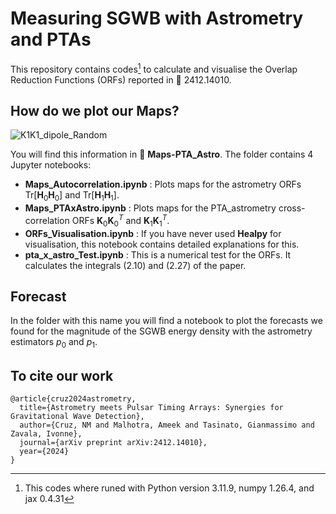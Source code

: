 # Measuring SGWB with Astrometry and PTAs

This repository contains codes[^1] to calculate and visualise the Overlap Reduction Functions (ORFs) reported in :page_facing_up: 2412.14010.

## How do we plot our Maps?

![K1K1_dipole_Random](https://github.com/user-attachments/assets/57a52a54-28e9-47e0-92a4-619edd5c1c58)

You will find this information in :file_folder: **Maps-PTA_Astro**. The folder contains 4 Jupyter notebooks:
- **Maps_Autocorrelation.ipynb** : Plots maps for the astrometry ORFs $\mathrm{Tr}[\mathbf{H}_0 \mathbf{H}_0]$ and $\mathrm{Tr}[\mathbf{H}_1 \mathbf{H}_1]$.
- **Maps_PTAxAstro.ipynb** : Plots maps for the PTA_astrometry cross-correlation ORFs $\mathbf{K}_0 \mathbf{K}_0^{T}$ and $\mathbf{K}_1 \mathbf{K}_1 ^{T}$.
- **ORFs_Visualisation.ipynb** : If you have never used **Healpy** for visualisation, this notebook contains detailed explanations for this.
- **pta_x_astro_Test.ipynb** : This is a numerical test for the ORFs. It calculates the integrals (2.10) and (2.27) of the paper.

## Forecast 

In the folder with this name you will find a notebook to plot the forecasts we found for the magnitude of the SGWB energy density with the astrometry estimators $p_0$ and $p_1$.


[^1]: This codes where runed with Python version 3.11.9, numpy 1.26.4, and jax 0.4.31


## To cite our work

```
@article{cruz2024astrometry,
  title={Astrometry meets Pulsar Timing Arrays: Synergies for Gravitational Wave Detection},
  author={Cruz, NM and Malhotra, Ameek and Tasinato, Gianmassimo and Zavala, Ivonne},
  journal={arXiv preprint arXiv:2412.14010},
  year={2024}
}
```
